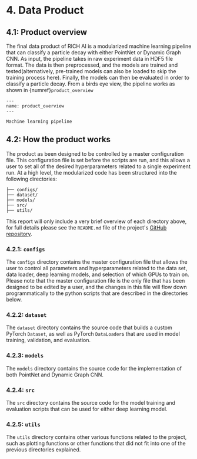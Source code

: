 # 4. Data Product

## 4.1: Product overview

The final data product of RICH AI is a modularized machine learning pipeline that can classify a particle decay with either PointNet or Dynamic Graph CNN.  As input, the pipeline takes in raw experiment data in HDF5 file format.  The data is then preprocessed, and the models are trained and tested(alternatively, pre-trained models can also be loaded to skip the training process here).  Finally, the models can then be evaluated in order to classify a particle decay.  From a birds eye view, the pipeline works as shown in {numref}`product_overview`

```{figure} ../images/product_overview.png
---
name: product_overview
---

Machine learning pipeline
```

## 4.2: How the product works

The product as been designed to be controlled by a master configuration file.  This configuration file is set before the scripts are run, and this allows a user to set all of the desired hyperparameters related to a single experiment run.  At a high level, the modularized code has been structured into the following directories:

```
├── configs/
├── dataset/
├── models/
├── src/
├── utils/
```

This report will only include a very brief overview of each directory above, for full details please see the `README.md` file of the project's [GitHub repository](https://github.com/TRIUMF-Capstone2022/richai).

### 4.2.1: `configs`

The `configs` directory contains the master configuration file that allows the user to control all parameters and hyperparameters related to the data set, data loader, deep learning models, and selection of which GPUs to train on.  Please note that the master configuration file is the only file that has been designed to be edited by a user, and the changes in this file will flow down programmatically to the python scripts that are described in the directories below.

### 4.2.2: `dataset`

The `dataset` directory contains the source code that builds a custom PyTorch `Dataset`, as well as PyTorch `DataLoader`s that are used in model training, validation, and evaluation.

### 4.2.3: `models`

The `models` directory contains the source code for the implementation of both PointNet and Dynamic Graph CNN.

### 4.2.4: `src`

The `src` directory contains the source code for the model training and evaluation scripts that can be used for either deep learning model.

### 4.2.5: `utils`

The `utils` directory contains other various functions related to the project, such as plotting functions or other functions that did not fit into one of the previous directories explained.

